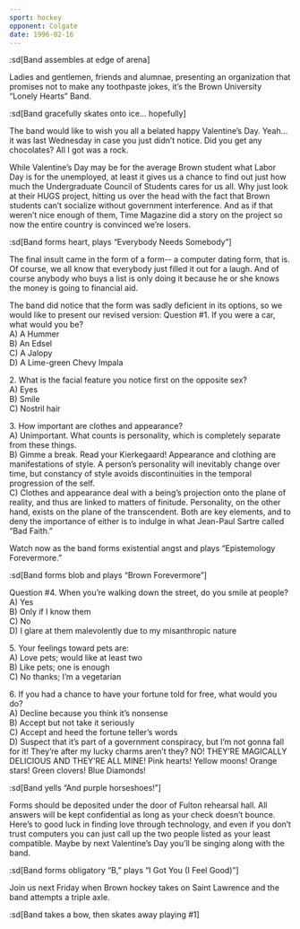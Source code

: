 ```yaml
---
sport: hockey
opponent: Colgate
date: 1996-02-16
---
```


:sd[Band assembles at edge of arena]

Ladies and gentlemen, friends and alumnae, presenting an organization that promises not to make any toothpaste jokes, it’s the Brown University “Lonely Hearts” Band.

:sd[Band gracefully skates onto ice... hopefully]

The band would like to wish you all a belated happy Valentine’s Day. Yeah... it was last Wednesday in case you just didn’t notice. Did you get any chocolates? All I got was a rock.

While Valentine’s Day may be for the average Brown student what Labor Day is for the unemployed, at least it gives us a chance to find out just how much the Undergraduate Council of Students cares for us all. Why just look at their HUGS project, hitting us over the head with the fact that Brown students can’t socialize without government interference. And as if that weren’t nice enough of them, Time Magazine did a story on the project so now the entire country is convinced we’re losers.

:sd[Band forms heart, plays “Everybody Needs Somebody”]

The final insult came in the form of a form-- a computer dating form, that is. Of course, we all know that everybody just filled it out for a laugh. And of course anybody who buys a list is only doing it because he or she knows the money is going to financial aid.

The band did notice that the form was sadly deficient in its options, so we would like to present our revised version: Question #1. If you were a car, what would you be?\
A) A Hummer\
B) An Edsel\
C) A Jalopy\
D) A Lime-green Chevy Impala

2\. What is the facial feature you notice first on the opposite sex?\
A) Eyes\
B) Smile\
C) Nostril hair

3\. How important are clothes and appearance?\
A) Unimportant. What counts is personality, which is completely separate from these things.\
B) Gimme a break. Read your Kierkegaard! Appearance and clothing are manifestations of style. A person’s personality will inevitably change over time, but constancy of style avoids discontinuities in the temporal progression of the self.\
C) Clothes and appearance deal with a being’s projection onto the plane of reality, and thus are linked to matters of finitude. Personality, on the other hand, exists on the plane of the transcendent. Both are key elements, and to deny the importance of either is to indulge in what Jean-Paul Sartre called “Bad Faith.”

Watch now as the band forms existential angst and plays “Epistemology Forevermore.”

:sd[Band forms blob and plays “Brown Forevermore”]

Question #4. When you’re walking down the street, do you smile at people?\
A) Yes\
B) Only if I know them\
C) No\
D) I glare at them malevolently due to my misanthropic nature

5\. Your feelings toward pets are:\
A) Love pets; would like at least two\
B) Like pets; one is enough\
C) No thanks; I’m a vegetarian

6\. If you had a chance to have your fortune told for free, what would you do?\
A) Decline because you think it’s nonsense\
B) Accept but not take it seriously\
C) Accept and heed the fortune teller’s words\
D) Suspect that it’s part of a government conspiracy, but I’m not gonna fall for it! They’re after my lucky charms aren’t they? NO! THEY’RE MAGICALLY DELICIOUS AND THEY’RE ALL MINE! Pink hearts! Yellow moons! Orange stars! Green clovers! Blue Diamonds!

:sd[Band yells “And purple horseshoes!”]

Forms should be deposited under the door of Fulton rehearsal hall. All answers will be kept confidential as long as your check doesn’t bounce. Here’s to good luck in finding love through technology, and even if you don’t trust computers you can just call up the two people listed as your least compatible. Maybe by next Valentine’s Day you’ll be singing along with the band.

:sd[Band forms obligatory “B,” plays “I Got You (I Feel Good)”]

Join us next Friday when Brown hockey takes on Saint Lawrence and the band attempts a triple axle.

:sd[Band takes a bow, then skates away playing #1]
